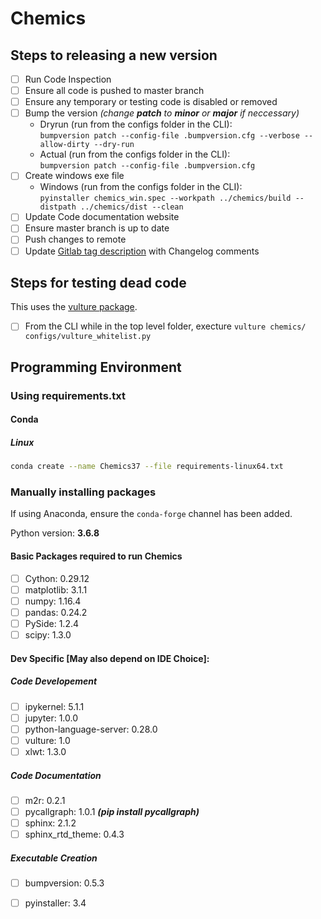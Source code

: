 # Chemics

## Steps to releasing a new version

- [ ] Run Code Inspection
- [ ] Ensure all code is pushed to master branch
- [ ] Ensure any temporary or testing code is disabled or removed
- [ ] Bump the version *(change **patch** to **minor** or **major** if neccessary)*
  - Dryrun (run from the configs folder in the CLI):  
  `bumpversion patch --config-file .bumpversion.cfg --verbose --allow-dirty --dry-run`
  - Actual (run from the configs folder in the CLI):  
  `bumpversion patch --config-file .bumpversion.cfg`
- [ ] Create windows exe file
   - Windows (run from the configs folder in the CLI):  
   `pyinstaller chemics_win.spec --workpath ../chemics/build --distpath ../chemics/dist --clean`
- [ ] Update Code documentation website
- [ ] Ensure master branch is up to date
- [ ] Push changes to remote
- [ ] Update [Gitlab tag description](https://gitlab.bucknell.edu/nrr004/Chemics/tags) with Changelog comments

## Steps for testing dead code

This uses the [vulture package](https://github.com/jendrikseipp/vulture).

- [ ] From the CLI while in the top level folder, execture `vulture chemics/ configs/vulture_whitelist.py`
    
## Programming Environment
    
### Using requirements.txt
    
#### Conda
    
##### Linux
    
```bash
conda create --name Chemics37 --file requirements-linux64.txt
```
    
<!--
##### Windows

 TODO -->
    
### Manually installing packages

If using Anaconda, ensure the `conda-forge` channel has been added.

Python version: **3.6.8**

#### Basic Packages required to run Chemics
- [ ] Cython:  0.29.12
- [ ] matplotlib:  3.1.1
- [ ] numpy:  1.16.4
- [ ] pandas:  0.24.2
- [ ] PySide:  1.2.4 
- [ ] scipy:  1.3.0

#### Dev Specific [May also depend on IDE Choice]:
##### Code Developement
- [ ] ipykernel:  5.1.1
- [ ] jupyter:  1.0.0
- [ ] python-language-server:  0.28.0
- [ ] vulture:  1.0
- [ ] xlwt:  1.3.0
##### Code Documentation
- [ ] m2r:  0.2.1
- [ ] pycallgraph:  1.0.1 ***(pip install pycallgraph)***
- [ ] sphinx:  2.1.2
- [ ] sphinx_rtd_theme:  0.4.3
##### Executable Creation
- [ ] bumpversion:  0.5.3
- [ ] pyinstaller:  3.4

